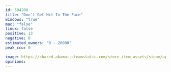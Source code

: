 ```yaml
---
id: 594200
title: "Don't Get Hit In The Face"
windows: "true"
mac: "false"
linux: false
positive: 13
negative: 0
estimated_owners: "0 - 20000"
peak_ccu: 0

image: https://shared.akamai.steamstatic.com/store_item_assets/steam/apps/594200/header.jpg?t=1514822409
opinions:
---
```

